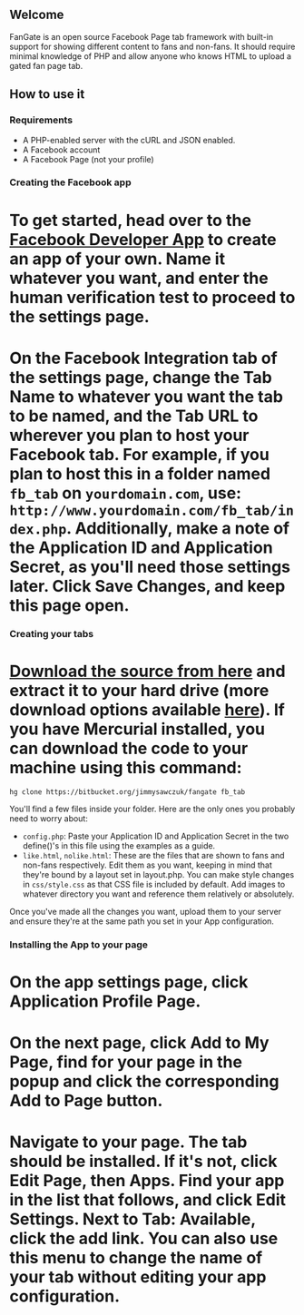 ## Welcome ##

FanGate is an open source Facebook Page tab framework with built-in support for showing different content to fans and non-fans. It should require minimal knowledge of PHP and allow anyone who knows HTML to upload a gated fan page tab.

## How to use it ##

### Requirements ###

 * A PHP-enabled server with the cURL and JSON enabled.
 * A Facebook account
 * A Facebook Page (not your profile)

### Creating the Facebook app ###

 # To get started, head over to the [Facebook Developer App][1] to create an app of your own. Name it whatever you want, and enter the human verification test to proceed to the settings page.

 # On the Facebook Integration tab of the settings page, change the Tab Name to whatever you want the tab to be named, and the Tab URL to wherever you plan to host your Facebook tab. For example, if you plan to host this in a folder named `fb_tab` on `yourdomain.com`, use: `http://www.yourdomain.com/fb_tab/index.php`. Additionally, make a note of the **Application ID** and **Application Secret**, as you'll need those settings later. Click **Save Changes**, and keep this page open.

### Creating your tabs ###

 # [Download the source from here][2] and extract it to your hard drive (more download options available [here][3]). If you have Mercurial installed, you can download the code to your machine using this command:

	hg clone https://bitbucket.org/jimmysawczuk/fangate fb_tab 

You'll find a few files inside your folder. Here are the only ones you probably need to worry about:

 * `config.php`: Paste your Application ID and Application Secret in the two define()'s in this file using the examples as a guide.
 * `like.html`, `nolike.html`: These are the files that are shown to fans and non-fans respectively. Edit them as you want, keeping in mind that they're bound by a layout set in layout.php. You can make style changes in `css/style.css` as that CSS file is included by default. Add images to whatever directory you want and reference them relatively or absolutely.

Once you've made all the changes you want, upload them to your server and ensure they're at the same path you set in your App configuration.

### Installing the App to your page ###

 # On the app settings page, click **Application Profile Page**.
 # On the next page, click **Add to My Page**, find for your page in the popup and click the corresponding **Add to Page** button.
 # Navigate to your page. The tab should be installed. If it's not, click **Edit Page**, then **Apps**. Find your app in the list that follows, and click **Edit Settings**. Next to **Tab: Available**, click the add link. You can also use this menu to change the name of your tab without editing your app configuration.

  [1]: http://www.facebook.com/developers
  [2]: https://bitbucket.org/jimmysawczuk/fangate/get/tip.zip
  [3]: https://bitbucket.org/jimmysawczuk/fangate/downloads